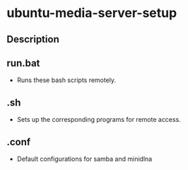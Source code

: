 # ubuntu-media-server-setup


## Description


## run.bat
- Runs these bash scripts remotely.

## .sh
- Sets up the corresponding programs for remote access.

## .conf
- Default configurations for samba and minidlna

